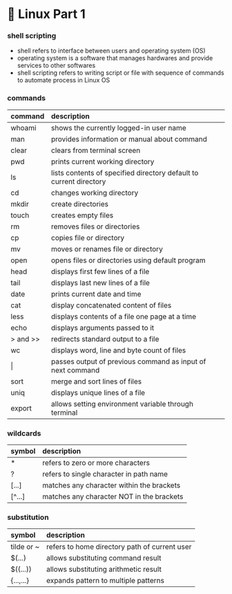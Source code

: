 # 🐥 Linux Part 1

### shell scripting

- shell refers to interface between users and operating system (OS)
- operating system is a software that manages hardwares and provide services to other softwares
- shell scripting refers to writing script or file with sequence of commands to automate process in Linux OS

### commands

command  | description
:------- | :-----------------------------------------------------------------
whoami   | shows the currently logged-in user name
man      | provides information or manual about command
clear    | clears from terminal screen
pwd      | prints current working directory
ls       | lists contents of specified directory default to current directory
cd       | changes working directory
mkdir    | create directories
touch    | creates empty files
rm       | removes files or directories
cp       | copies file or directory
mv       | moves or renames file or directory
open     | opens files or directories using default program
head     | displays first few lines of a file
tail     | displays last new lines of a file
date     | prints current date and time
cat      | display concatenated content of files
less     | displays contents of a file one page at a time
echo     | displays arguments passed to it
\> and \>\> | redirects standard output to a file
wc       | displays word, line and byte count of files
\|        | passes output of previous command as input of next command
sort     | merge and sort lines of files
uniq     | displays unique lines of a file
export   | allows setting environment variable through terminal

### wildcards

symbol | description
:----- | :----------------------------------------
\*      | refers to zero or more characters
?      | refers to single character in path name
[...]  | matches any character within the brackets
[^...] | matches any character NOT in the brackets

### substitution

symbol     | description
:--------- | :---------------------------------------------
tilde or ~ | refers to home directory path of current user
$(...)     | allows substituting command result
$((...))   | allows substituting arithmetic result
{...,...}  | expands pattern to multiple patterns

